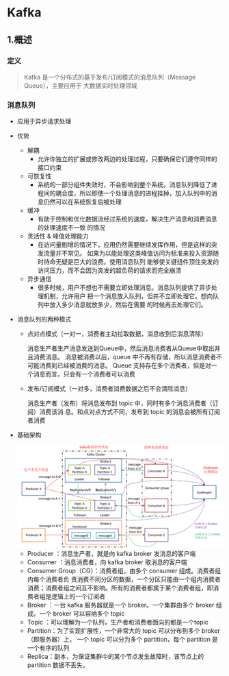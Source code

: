 # Kafka

## 1.概述

### 定义

> Kafka 是一个分布式的基于发布/订阅模式的消息队列（Message Queue），主要应用于 大数据实时处理领域

### 消息队列

* 应用于异步请求处理

* 优势

  * 解耦
    * 允许你独立的扩展或修改两边的处理过程，只要确保它们遵守同样的接口约束
  * 可恢复性
    * 系统的一部分组件失效时，不会影响到整个系统。消息队列降低了进程间的耦合度，所以即使一个处理消息的进程挂掉，加入队列中的消息仍然可以在系统恢复后被处理
  * 缓冲
    * 有助于控制和优化数据流经过系统的速度，解决生产消息和消费消息的处理速度不一致 的情况
  * 灵活性 & 峰值处理能力
    * 在访问量剧增的情况下，应用仍然需要继续发挥作用，但是这样的突发流量并不常见。 如果为以能处理这类峰值访问为标准来投入资源随时待命无疑是巨大的浪费。使用消息队列 能够使关键组件顶住突发的访问压力，而不会因为突发的超负荷的请求而完全崩溃
  * 异步通信
    * 很多时候，用户不想也不需要立即处理消息。消息队列提供了异步处理机制，允许用户 把一个消息放入队列，但并不立即处理它。想向队列中放入多少消息就放多少，然后在需要 的时候再去处理它们。

* 消息队列的两种模式

  * 点对点模式（一对一，消费者主动拉取数据，消息收到后消息清除）

    消息生产者生产消息发送到Queue中，然后消息消费者从Queue中取出并且消费消息。 消息被消费以后，queue 中不再有存储，所以消息消费者不可能消费到已经被消费的消息。 Queue 支持存在多个消费者，但是对一个消息而言，只会有一个消费者可以消费

  * 发布/订阅模式（一对多，消费者消费数据之后不会清除消息）

    消息生产者（发布）将消息发布到 topic 中，同时有多个消息消费者（订阅）消费该消 息。和点对点方式不同，发布到 topic 的消息会被所有订阅者消费

* 基础架构

  <img src="..\笔记图片\kafka基础架构.png">

  * Producer ：消息生产者，就是向 kafka broker 发消息的客户端
  * Consumer ：消息消费者，向 kafka broker 取消息的客户端
  * Consumer Group（CG）：消费者组，由多个 consumer 组成。消费者组内每个消费者负 责消费不同分区的数据，一个分区只能由一个组内消费者消费；消费者组之间互不影响。所有的消费者都属于某个消费者组，即消费者组是逻辑上的一个订阅者
  * Broker ：一台 kafka 服务器就是一个 broker。一个集群由多个 broker 组成。一个 broker 可以容纳多个 topic
  * Topic ：可以理解为一个队列，生产者和消费者面向的都是一个topic
  * Partition：为了实现扩展性，一个非常大的 topic 可以分布到多个 broker（即服务器）上， 一个 topic 可以分为多个 partition，每个 partition 是一个有序的队列
  * Replica：副本，为保证集群中的某个节点发生故障时，该节点上的 partition 数据不丢失，